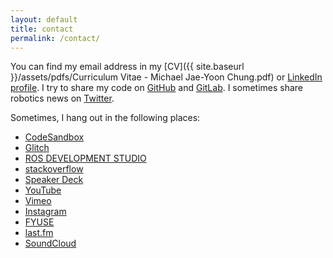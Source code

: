 ```yaml
---
layout: default
title: contact
permalink: /contact/
---
```


You can find my email address in my [CV]({{ site.baseurl }}/assets/pdfs/Curriculum Vitae - Michael Jae-Yoon Chung.pdf) or [LinkedIn profile](https://www.linkedin.com/in/michaeljaeyoonchung/).
I try to share my code on [GitHub](https://github.com/mjyc) and [GitLab](https://gitlab.com/mjyc).
I sometimes share robotics news on [Twitter](https://twitter.com/mjyc_/).

Sometimes, I hang out in the following places:

- [CodeSandbox](https://codesandbox.io/u/mjyc/)
- [Glitch](https://glitch.com/@mjyc)
- [ROS DEVELOPMENT STUDIO](https://app.theconstructsim.com/#/Profile/mjyc)
- [stackoverflow](https://stackoverflow.com/users/3465586/mike-chung)
- [Speaker Deck](https://speakerdeck.com/mikechung)
- [YouTube](https://www.youtube.com/user/MrYTChung)
- [Vimeo](https://vimeo.com/mjyc)
- [Instagram](https://www.instagram.com/djmchung/)
- [FYUSE](https://fyu.se/u/mtastic)
- [last.fm](https://www.last.fm/user/mikechung)
- [SoundCloud](https://soundcloud.com/djmchung)

